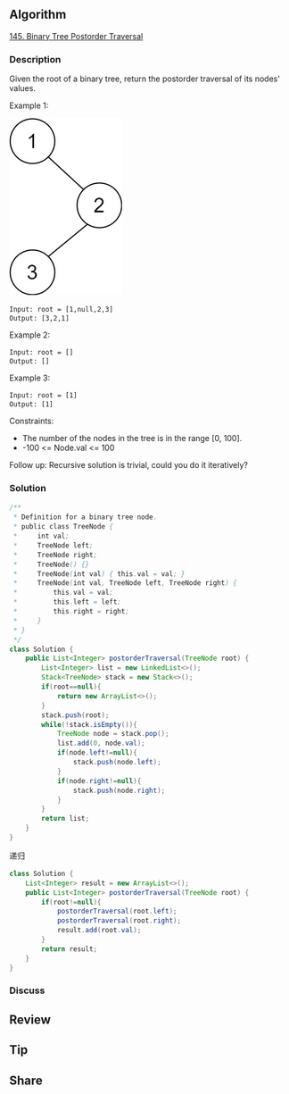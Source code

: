 ## Algorithm

[145. Binary Tree Postorder Traversal](https://leetcode.com/problems/binary-tree-postorder-traversal/)

### Description

Given the root of a binary tree, return the postorder traversal of its nodes' values.

Example 1:

![](assets/20220124-0b6d473e.png)

```
Input: root = [1,null,2,3]
Output: [3,2,1]
```

Example 2:

```
Input: root = []
Output: []
```

Example 3:

```
Input: root = [1]
Output: [1]
```

Constraints:

- The number of the nodes in the tree is in the range [0, 100].
- -100 <= Node.val <= 100

Follow up: Recursive solution is trivial, could you do it iteratively?

### Solution

```java
/**
 * Definition for a binary tree node.
 * public class TreeNode {
 *     int val;
 *     TreeNode left;
 *     TreeNode right;
 *     TreeNode() {}
 *     TreeNode(int val) { this.val = val; }
 *     TreeNode(int val, TreeNode left, TreeNode right) {
 *         this.val = val;
 *         this.left = left;
 *         this.right = right;
 *     }
 * }
 */
class Solution {
    public List<Integer> postorderTraversal(TreeNode root) {
        List<Integer> list = new LinkedList<>();
        Stack<TreeNode> stack = new Stack<>();
        if(root==null){
            return new ArrayList<>();
        }
        stack.push(root);
        while(!stack.isEmpty()){
            TreeNode node = stack.pop();
            list.add(0, node.val);
            if(node.left!=null){
                stack.push(node.left);
            }
            if(node.right!=null){
                stack.push(node.right);
            }
        }
        return list;
    }
}
```

递归

```Java
class Solution {
    List<Integer> result = new ArrayList<>();
    public List<Integer> postorderTraversal(TreeNode root) {
        if(root!=null){
            postorderTraversal(root.left);
            postorderTraversal(root.right);
            result.add(root.val);
        }
        return result;
    }
}
```

### Discuss

## Review


## Tip


## Share
